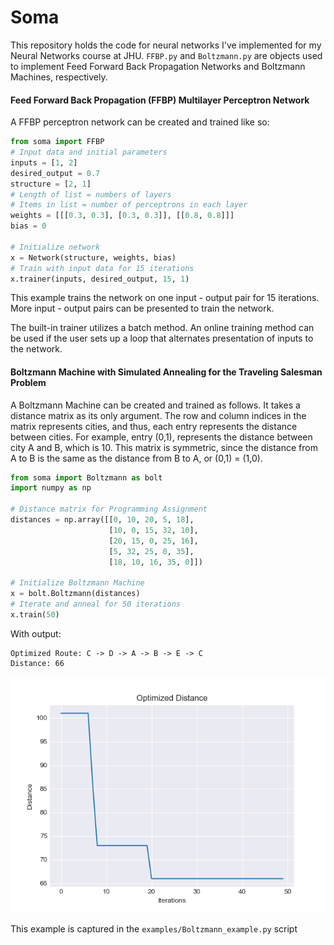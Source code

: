 

# Soma

This repository holds the code for neural networks I've implemented for my Neural Networks course at JHU. `FFBP.py` and `Boltzmann.py` are objects used to implement
Feed Forward Back Propagation Networks and Boltzmann Machines, respectively.

#### Feed Forward Back Propagation (FFBP) Multilayer Perceptron Network

A FFBP perceptron network can be created and trained like so:

```python
from soma import FFBP
# Input data and initial parameters
inputs = [1, 2]
desired_output = 0.7
structure = [2, 1]
# Length of list = numbers of layers
# Items in list = number of perceptrons in each layer
weights = [[[0.3, 0.3], [0.3, 0.3]], [[0.8, 0.8]]]
bias = 0

# Initialize network
x = Network(structure, weights, bias)
# Train with input data for 15 iterations
x.trainer(inputs, desired_output, 15, 1)
```
This example trains the network on one input - output pair for 15 iterations. More input - output pairs can be presented to train the network.

The built-in trainer utilizes a batch method. An online training method can be used if the user sets up a loop that alternates presentation of inputs to the network.


#### Boltzmann Machine with Simulated Annealing for the Traveling Salesman Problem

A Boltzmann Machine can be created and trained as follows. It takes a distance matrix as its only argument. The row and column indices in the matrix represents
cities, and thus, each entry represents the distance between cities. For example, entry (0,1), represents the distance between city A and B, which is 10. This matrix is symmetric, since the distance from A to B is the same as the distance from B to A, or (0,1) = (1,0).

```python
from soma import Boltzmann as bolt
import numpy as np

# Distance matrix for Programming Assignment
distances = np.array([[0, 10, 20, 5, 18],
                      [10, 0, 15, 32, 10],
                      [20, 15, 0, 25, 16],
                      [5, 32, 25, 0, 35],
                      [18, 10, 16, 35, 0]])

# Initialize Boltzmann Machine
x = bolt.Boltzmann(distances)
# Iterate and anneal for 50 iterations
x.train(50)
```

With output:
```shell
Optimized Route: C -> D -> A -> B -> E -> C
Distance: 66
```
![](examples/Boltzmann_example.png)

This example is captured in the `examples/Boltzmann_example.py` script
